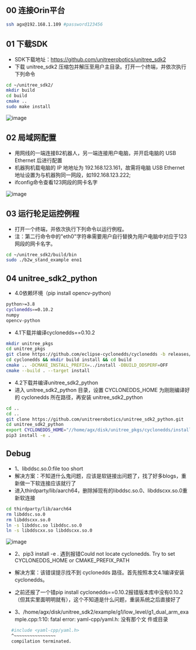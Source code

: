 ## 00 连接Orin平台
```bash
ssh agx@192.168.1.109 #password123456
```
## 01 下载SDK
- SDK下载地址：https://github.com/unitreerobotics/unitree_sdk2
- 下载 unitree_sdk2 压缩包并解压至用户主目录。打开一个终端，并依次执行下列命令
```bash
cd ~/unitree_sdk2/
mkdir build
cd build
cmake ..
sudo make install
```
![image](https://github.com/user-attachments/assets/569b11f5-9d3f-49a1-a063-e29ea3497877)
## 02 局域网配置
- 用网线的一端连接B2机器人，另一端连接用户电脑，并开启电脑的 USB Ethernet 后进行配置
- 机器狗机载电脑的 IP 地地址为 192.168.123.161，故需将电脑 USB Ethernet 地址设置为与机器狗同一网段，如192.168.123.222;
- ifconfig命令查看123网段的网卡名字

![image](https://github.com/user-attachments/assets/282b7b7e-389f-4535-99fc-6e8c88502401)
## 03 运行轮足运控例程
- 打开一个终端，并依次执行下列命令以运行例程。
- 注：第二行命令中的"eth0"字符串需要用户自行替换为用户电脑中对应于123网段的网卡名字。
```bash
cd ~/unitree_sdk2/build/bin
sudo ./b2w_stand_example eno1
```
## 04 unitree_sdk2_python
- 4.0依赖环境（pip install opencv-python)
```bash
python>=3.8
cyclonedds==0.10.2
numpy
opencv-python
```
- 4.1下载并编译cyclonedds==0.10.2
```bash
mkdir unitree_pkgs
cd unitree_pkgs
git clone https://github.com/eclipse-cyclonedds/cyclonedds -b releases/0.10.x 
cd cyclonedds && mkdir build install && cd build
cmake .. -DCMAKE_INSTALL_PREFIX=../install -DBUILD_DDSPERF=OFF
cmake --build . --target install
```
- 4.2下载并编译unitree_sdk2_python
- 进入 unitree_sdk2_python 目录，设置 CYCLONEDDS_HOME 为刚刚编译好的 cyclonedds 所在路径，再安装 unitree_sdk2_python
```bash
cd ..
cd ..
git clone https://github.com/unitreerobotics/unitree_sdk2_python.git
cd unitree_sdk2_python
export CYCLONEDDS_HOME="//home/agx/disk/unitree_pkgs/cyclonedds/install"
pip3 install -e .
```


## Debug
- 1、libddsc.so.0:file too short
- 解决方案：不知道什么鬼问题，应该是软链接出问题了，找了好多blogs，重新做一下软连接应该就行了
- 进入thirdparty/lib/aarch64，删除掉现有的libddsc.so.0、libddscxx.so.0重新软连接
```bash
cd thirdparty/lib/aarch64
rm libddsc.so.0
rm libddscxx.so.0
ln -s libddsc.so libddsc.so.0
ln -s libddscxx.so libddscxx.so.0
```
![image](https://github.com/user-attachments/assets/da9ee6de-34cc-49f1-8d09-a4b266a0db9b)

- 2、pip3 install -e . 遇到报错Could not locate cyclonedds. Try to set CYCLONEDDS_HOME or CMAKE_PREFIX_PATH
- 解决方案：该错误提示找不到 cyclonedds 路径。首先按照本文4.1编译安装cyclonedds。
- 之前还报了一个错pip install cyclonedds==0.10.2报错版本库中没有0.10.2（但其实里面明明就有），这个不知道是什么问题，重装系统之后直接好了

- 3、/home/agx/disk/unitree_sdk2/example/g1/low_level/g1_dual_arm_example.cpp:1:10: fatal error: yaml-cpp/yaml.h: 没有那个文 件或目录
```bash
  #include <yaml-cpp/yaml.h>
  ^~~~~~~~~~~~~~~~~
  compilation terminated.
```



